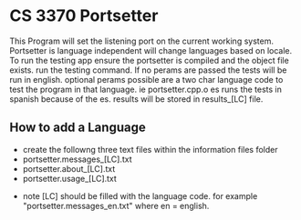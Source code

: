 **CS 3370 Portsetter**
=========================
This Program will set the listening port on the current working system.
Portsetter is language independent will change languages based on locale.
To run the testing app ensure the portsetter is compiled and the object file exists.
run the testing command. If no perams are passed the tests will be run in english.
optional perams possible are a two char language code to test the program in that language.
ie portsetter.cpp.o es runs the tests in spanish because of the es. results will be stored 
in results_[LC] file.



**How to add a Language**
------------

- create the followng three text files within the information files folder
- portsetter.messages_[LC].txt
- portsetter.about_[LC].txt
- portsetter.usage_[LC].txt

* note [LC]  should be filled with the language code.  for example "portsetter.messages_en.txt"
where en = english.
